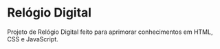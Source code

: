 # Relógio Digital
Projeto de Relógio Digital feito para aprimorar conhecimentos em HTML, CSS e JavaScript.

